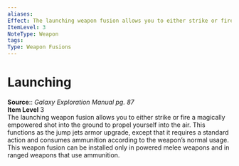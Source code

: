 ```yaml
---
aliases: 
Effect: The launching weapon fusion allows you to either strike or fire a magically empowered shot into the ground to propel yourself into the air. This functions as the jump jets armor upgrade, except that it requires a standard action and consumes ammunition according to the weapon’s normal usage. This weapon fusion can be installed only in powered melee weapons and in ranged weapons that use ammunition.
ItemLevel: 3
NoteType: Weapon
tags: 
Type: Weapon Fusions
---
```


# Launching

**Source**:: _Galaxy Exploration Manual pg. 87_  
**Item Level** 3  
The launching weapon fusion allows you to either strike or fire a magically empowered shot into the ground to propel yourself into the air. This functions as the jump jets armor upgrade, except that it requires a standard action and consumes ammunition according to the weapon’s normal usage.  
This weapon fusion can be installed only in powered melee weapons and in ranged weapons that use ammunition.
